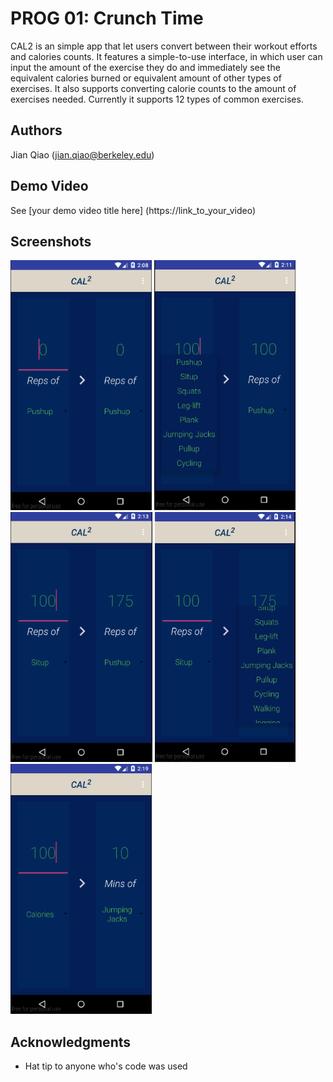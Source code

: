 # PROG 01: Crunch Time

CAL2 is an simple app that let users convert between their workout efforts and
calories counts. It features a simple-to-use interface, in which user can input
the amount of the exercise they do and immediately see the equivalent calories
burned or equivalent amount of other types of exercises. It also supports
converting calorie counts to the amount of exercises needed. Currently it
supports 12 types of common exercises.

## Authors

Jian Qiao ([jian.qiao@berkeley.edu](mailto:jian.qiao@berkeley.edu))

## Demo Video

See [your demo video title here] (https://link_to_your_video)

## Screenshots

<img src="screenshots/start_screen.png" height="400" alt="Start"/>
<img src="screenshots/change_left.png" height="400" alt="Change left"/>
<img src="screenshots/after_convertion.png" height="400" alt="After conversion"/>
<img src="screenshots/scroll_right.png" height="400" alt="Scroll right"/>
<img src="screenshots/calories_convert.png" height="400" alt="Convert Calories"/>

## Acknowledgments

* Hat tip to anyone who's code was used
